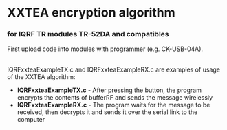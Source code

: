 # XXTEA encryption algorithm
### for IQRF TR modules TR-52DA and compatibles

First upload code into modules with programmer (e.g. CK-USB-04A).

<br/>
IQRFxxteaExampleTX.c and IQRFxxteaExampleRX.c are examples of usage of the XXTEA algorithm:


* __IQRFxxteaExampleTX.c__ - After pressing the button, the program encrypts the contents of bufferRF and sends the message wirelessly
* __IQRFxxteaExampleRX.c__ - The program waits for the message to be received, then decrypts it and sends it over the serial link to the computer
